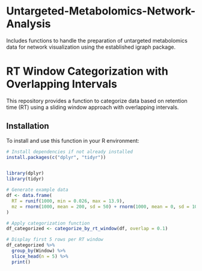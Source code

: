 # Untargeted-Metabolomics-Network-Analysis
 Includes functions to handle the preparation of untargeted metabolomics data for network visualization using the established igraph package.


# RT Window Categorization with Overlapping Intervals

This repository provides a function to categorize data based on retention time (RT) using a sliding window approach with overlapping intervals.

## Installation

To install and use this function in your R environment:

```r
# Install dependencies if not already installed
install.packages(c("dplyr", "tidyr"))


library(dplyr)
library(tidyr)

# Generate example data
df <- data.frame(
  RT = runif(1000, min = 0.026, max = 13.9),
  mz = rnorm(1000, mean = 200, sd = 50) + rnorm(1000, mean = 0, sd = 10) * runif(1000, min = 0.5, max = 1.5)
)

# Apply categorization function
df_categorized <- categorize_by_rt_window(df, overlap = 0.1)

# Display first 5 rows per RT window
df_categorized %>%
  group_by(Window) %>%
  slice_head(n = 5) %>%
  print()
